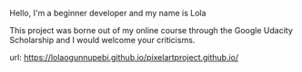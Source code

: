 Hello, I'm a beginner developer and my name is Lola

This project was borne out of my online course through the Google Udacity Scholarship and
I would welcome your criticisms. 

url:  https://lolaogunnupebi.github.io/pixelartproject.github.io/

